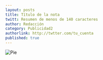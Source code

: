 ```yaml
---
layout: posts 
title: Título de la nota 
twitt: Resumen de menos de 140 caracteres 
author: Redacción 
category: Publicidad2
authorlink: http://twtter.com/tu_cuenta 
published: true
---
```


![Pie](http://i.imgur.com/KhPZOSk.jpg)